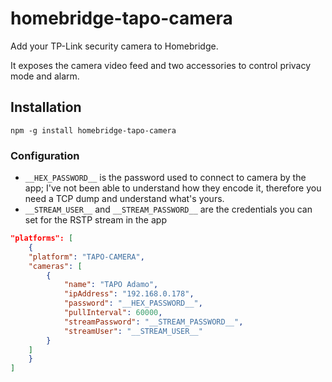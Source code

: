 # homebridge-tapo-camera

Add your TP-Link security camera to Homebridge.

It exposes the camera video feed and two accessories to control privacy mode and alarm.

## Installation

```
npm -g install homebridge-tapo-camera
```

### Configuration

- `__HEX_PASSWORD__` is the password used to connect to camera by the app; I've not been able to understand
  how they encode it, therefore you need a TCP dump and understand what's yours.
- `__STREAM_USER__` and `__STREAM_PASSWORD__` are the credentials you can set for the RSTP stream in the app

```json
"platforms": [
	{
	"platform": "TAPO-CAMERA",
	"cameras": [
		{
			"name": "TAPO Adamo",
			"ipAddress": "192.168.0.178",
			"password": "__HEX_PASSWORD__",
			"pullInterval": 60000,
			"streamPassword": "__STREAM_PASSWORD__",
			"streamUser": "__STREAM_USER__"
		}
	]
	}
]
```
